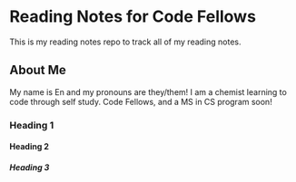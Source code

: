 # Reading Notes for Code Fellows

This is my reading notes repo to track all of my reading notes.


## About Me

My name is En and my pronouns are they/them! I am a chemist learning to code through self study. Code Fellows, and a MS in CS program soon!

### Heading 1
#### Heading 2
##### Heading 3
